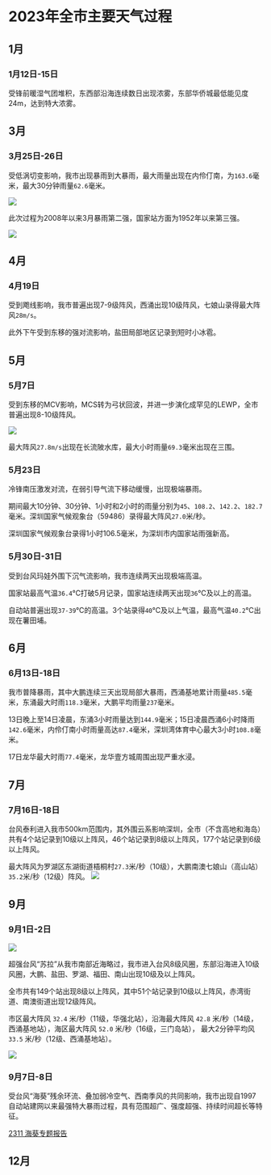 # 2023年全市主要天气过程

## 1月
### 1月12日-15日
受锋前暖湿气团堆积，东西部沿海连续数日出现浓雾，东部华侨城最低能见度24m，达到特大浓雾。

## 3月
### 3月25日-26日
受低涡切变影响，我市出现暴雨到大暴雨，最大雨量出现在内伶仃南，为`163.6`毫米，最大30分钟雨量`62.6`毫米。

![](https://s1.moexin.cn/img/2023/03/20230325121200.png)

此次过程为2008年以来3月暴雨第二强，国家站方面为1952年以来第三强。

![](https://s1.moexin.cn/img/2023/03/rt_106_202303251619.png)

## 4月
### 4月19日
受到飑线影响，我市普遍出现7-9级阵风，西涌出现10级阵风，七娘山录得最大阵风`28m/s`。

此外下午受到东移的强对流影响，盐田局部地区记录到短时小冰雹。

## 5月
### 5月7日
受到东移的MCV影响，MCS转为弓状回波，并进一步演化成罕见的LEWP，全市普遍出现8-10级阵风。

![](https://s1.moexin.cn/img/2023/GD_swanmcr_20230507121200.png)

最大阵风`27.8m/s`出现在长流陂水库，最大小时雨量`69.3`毫米出现在三围。

### 5月23日
冷锋南压激发对流，在弱引导气流下移动缓慢，出现极端暴雨。

期间最大10分钟、30分钟、1小时和2小时的雨量分别为`45`、`108.2`、`142.2`、`182.7`毫米。深圳国家气候观象台（59486）录得最大阵风`27.0`米/秒。

深圳国家气候观象台录得1小时106.5毫米，为深圳市内国家站雨强新高。

### 5月30日-31日
受到台风玛娃外围下沉气流影响，我市连续两天出现极端高温。

国家站最高气温`36.4`℃打破5月记录，国家站连续两天出现`36`℃及以上的高温。

自动站普遍出现`37-39`℃的高温。3个站录得`40`℃及以上气温，最高气温`40.2`℃出现在薯田埔。

## 6月
### 6月13日-18日
我市普降暴雨，其中大鹏连续三天出现局部大暴雨，西涌基地累计雨量`485.5`毫米，东涌最大时雨`118.3`毫米，大鹏平均雨量`237`毫米。

13日晚上至14日凌晨，东涌3小时雨量达到`144.9`毫米；15日凌晨西涌6小时降雨`142.6`毫米，内伶仃南小时雨量高达`87.4`毫米，深圳湾体育中心最大3小时`108.8`毫米。

17日龙华最大时雨`77.4`毫米，龙华壹方城周围出现严重水浸。

## 7月
### 7月16日-18日
台风泰利进入我市500km范围内，其外围云系影响深圳，全市（不含高地和海岛）共有4个站记录到10级以上阵风，46个站记录到8级以上阵风，177个站记录到6级以上阵风。

最大阵风为罗湖区东湖街道梧桐村`27.3`米/秒（10级），大鹏南澳七娘山（高山站）`35.2`米/秒（12级）阵风。
![](https://s1.moexin.cn/img/2023/GD_swanmcr_20230717110000.png)

## 9月

### 9月1日-2日
![](https://s1.moexin.cn/img/2023/202309.png)

超强台风“苏拉”从我市南部近海略过，我市进入台风8级风圈，东部沿海进入10级风圈，大鹏、盐田、罗湖、福田、南山出现10级及以上阵风。

全市共有149个站出现8级以上阵风，其中51个站记录到10级以上阵风，赤湾街道、南澳街道出现12级阵风。

市区最大阵风 `32.4` 米/秒（11级，华强北站），沿海最大阵风 `42.8` 米/秒（14级，西涌基地站），海区最大阵风 `52.0` 米/秒（16级，三门岛站）， 最大2分钟平均风 `33.5` 米/秒（12级、西涌基地站）。

![](https://s1.moexin.cn/img/2023/202309020000_d_3_jcw.png)
### 9月7日-8日
受台风“海葵”残余环流、叠加弱冷空气、西南季风的共同影响，我市出现自1997自动站建网以来最强特大暴雨过程，具有范围超广、强度超强、持续时间超长等特征。

[2311 海葵专题报告](/report/typhoon/2311)

## 12月